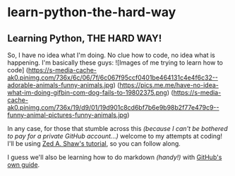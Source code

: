 # learn-python-the-hard-way
## Learning Python, THE HARD WAY!

So, I have no idea what I'm doing. No clue how to code, no idea what is happening. I'm basically these guys:
![Images of me trying to learn how to code]
(https://s-media-cache-ak0.pinimg.com/736x/6c/06/7f/6c067f95ccf0401be464131c4e4f6c32--adorable-animals-funny-animals.jpg)
(https://pics.me.me/have-no-idea-what-im-doing-gifbin-com-dog-fails-to-19802375.png)
(https://s-media-cache-ak0.pinimg.com/736x/19/d9/01/19d901c8cd6bf7b6e9b98b2f77e479c9--funny-animal-pictures-funny-animals.jpg)

In any case, for those that stumble across this _(because I can't be bothered to pay for a private GitHub account...)_ welcome to my attempts at coding! I'll be using [Zed A. Shaw's tutorial](https://learnpythonthehardway.org/python3/), so you can follow along.

I guess we'll also be learning how to do markdown _(handy!)_ with [GitHub's own guide](https://guides.github.com/features/mastering-markdown/). 
